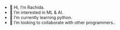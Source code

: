 - 👋 Hi, I’m Rachida.
- 👀 I’m interested in ML & AI.
- 🌱 I’m currently learning python.
- 💞️ I’m looking to collaborate with other programmers..


<!---
RachidaTOp/RachidaTOp is a ✨ special ✨ repository because its `README.md` (this file) appears on your GitHub profile.
You can click the Preview link to take a look at your changes.
--->
